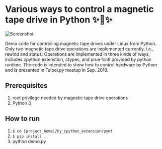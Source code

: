 Various ways to control a magnetic tape drive in Python ✨🍰✨
============================================================

![Screenshot](https://user-images.githubusercontent.com/3183314/46056862-583cf080-c185-11e8-9b98-4d0a7853787d.png)

Demo code for controlling magnetic tape drives under Linux from Python. 
Only two magnetic tape drive operations are implemented currently, i.e., rewind and status.
Operations are implemented in three kinds of ways, includes cpython extenstion, ctypes, and prue fcntl provided by python runtime.
The code is intended to show how to control hardware by Python and is presented in Taipei.py meetup in Sep. 2018.

## Prerequisites

1. root privilege needed by magnetic tape drive operations
2. Python 3


## How to run

1. ``$ cd [project_home]/by_cpython_extension/pymt``
2. ``$ pip install .``
3. python demo.py

